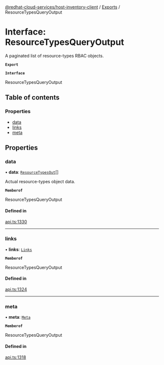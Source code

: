 [@redhat-cloud-services/host-inventory-client](../README.md) / [Exports](../modules.md) / ResourceTypesQueryOutput

# Interface: ResourceTypesQueryOutput

A paginated list of resource-types RBAC objects.

**`Export`**

**`Interface`**

ResourceTypesQueryOutput

## Table of contents

### Properties

- [data](ResourceTypesQueryOutput.md#data)
- [links](ResourceTypesQueryOutput.md#links)
- [meta](ResourceTypesQueryOutput.md#meta)

## Properties

### data

• **data**: [`ResourceTypesOut`](ResourceTypesOut.md)[]

Actual resource-types object data.

**`Memberof`**

ResourceTypesQueryOutput

#### Defined in

[api.ts:1330](https://github.com/RedHatInsights/javascript-clients/blob/master/packages/host-inventory/api.ts#L1330)

___

### links

• **links**: [`Links`](Links.md)

**`Memberof`**

ResourceTypesQueryOutput

#### Defined in

[api.ts:1324](https://github.com/RedHatInsights/javascript-clients/blob/master/packages/host-inventory/api.ts#L1324)

___

### meta

• **meta**: [`Meta`](Meta.md)

**`Memberof`**

ResourceTypesQueryOutput

#### Defined in

[api.ts:1318](https://github.com/RedHatInsights/javascript-clients/blob/master/packages/host-inventory/api.ts#L1318)
